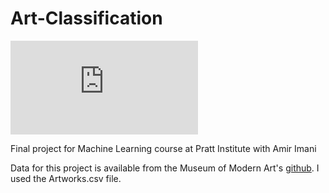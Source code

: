 # Art-Classification

![img](https://github.com/perceptionmgmt/Art-Classification/blob/main/final_presentation.pdf)

Final project for Machine Learning course at Pratt Institute with Amir Imani

Data for this project is available from the Museum of Modern Art's [github](https://github.com/MuseumofModernArt/collection). I used the Artworks.csv file.
